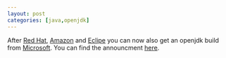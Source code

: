 ```yaml
---
layout: post
categories: [java,openjdk]
---
```

After [Red Hat](https://developers.redhat.com/products/openjdk/download), [Amazon](https://aws.amazon.com/de/corretto/) and [Eclipe](https://projects.eclipse.org/projects/adoptium) you can now also get an openjdk build from [Microsoft](https://www.microsoft.com/openjdk). You can find the announcment [here](https://devblogs.microsoft.com/java/announcing-preview-of-microsoft-build-of-openjdk/). 
